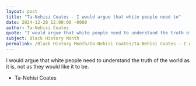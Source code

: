 ```yaml
---
layout: post
title: "Ta-Nehisi Coates - I would argue that white people need to"
date: 2024-12-28 12:00:00 -0000
author: Ta-Nehisi Coates
quote: "I would argue that white people need to understand the truth of the world as it is, not as they would like it to be."
subject: Black History Month
permalink: /Black History Month/Ta-Nehisi Coates/Ta-Nehisi Coates - I would argue that white people need to
---
```


I would argue that white people need to understand the truth of the world as it is, not as they would like it to be.

- Ta-Nehisi Coates

